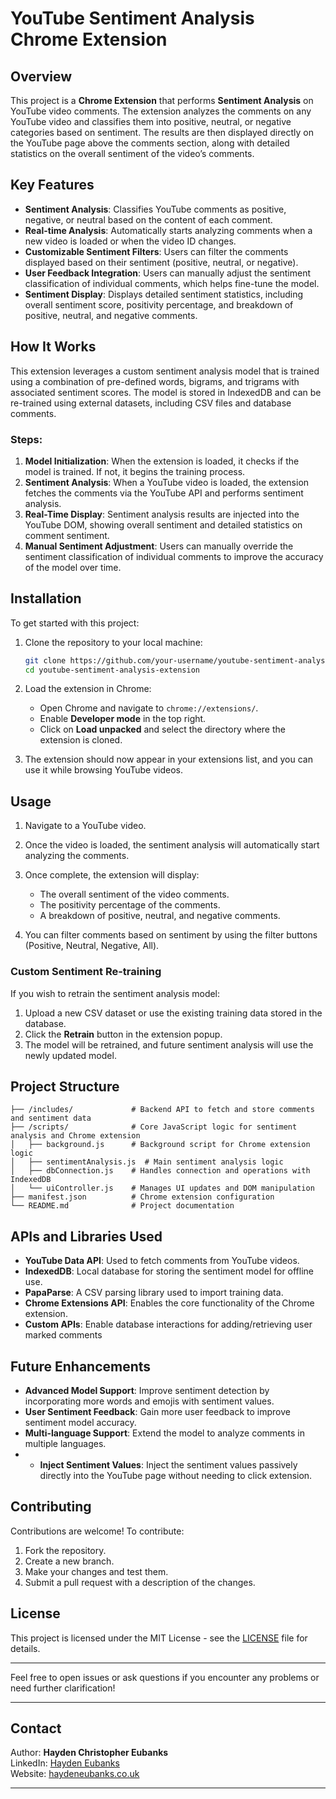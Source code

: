 # YouTube Sentiment Analysis Chrome Extension

## Overview

This project is a **Chrome Extension** that performs **Sentiment Analysis** on YouTube video comments. The extension analyzes the comments on any YouTube video and classifies them into positive, neutral, or negative categories based on sentiment. The results are then displayed directly on the YouTube page above the comments section, along with detailed statistics on the overall sentiment of the video’s comments.

## Key Features

- **Sentiment Analysis**: Classifies YouTube comments as positive, negative, or neutral based on the content of each comment.
- **Real-time Analysis**: Automatically starts analyzing comments when a new video is loaded or when the video ID changes.
- **Customizable Sentiment Filters**: Users can filter the comments displayed based on their sentiment (positive, neutral, or negative).
- **User Feedback Integration**: Users can manually adjust the sentiment classification of individual comments, which helps fine-tune the model.
- **Sentiment Display**: Displays detailed sentiment statistics, including overall sentiment score, positivity percentage, and breakdown of positive, neutral, and negative comments.

## How It Works

This extension leverages a custom sentiment analysis model that is trained using a combination of pre-defined words, bigrams, and trigrams with associated sentiment scores. The model is stored in IndexedDB and can be re-trained using external datasets, including CSV files and database comments.

### Steps:
1. **Model Initialization**: When the extension is loaded, it checks if the model is trained. If not, it begins the training process.
2. **Sentiment Analysis**: When a YouTube video is loaded, the extension fetches the comments via the YouTube API and performs sentiment analysis.
3. **Real-Time Display**: Sentiment analysis results are injected into the YouTube DOM, showing overall sentiment and detailed statistics on comment sentiment.
4. **Manual Sentiment Adjustment**: Users can manually override the sentiment classification of individual comments to improve the accuracy of the model over time.

## Installation

To get started with this project:

1. Clone the repository to your local machine:

    ```bash
    git clone https://github.com/your-username/youtube-sentiment-analysis-extension.git
    cd youtube-sentiment-analysis-extension
    ```

2. Load the extension in Chrome:
    - Open Chrome and navigate to `chrome://extensions/`.
    - Enable **Developer mode** in the top right.
    - Click on **Load unpacked** and select the directory where the extension is cloned.

3. The extension should now appear in your extensions list, and you can use it while browsing YouTube videos.

## Usage

1. Navigate to a YouTube video.
2. Once the video is loaded, the sentiment analysis will automatically start analyzing the comments.
3. Once complete, the extension will display:
    - The overall sentiment of the video comments.
    - The positivity percentage of the comments.
    - A breakdown of positive, neutral, and negative comments.

4. You can filter comments based on sentiment by using the filter buttons (Positive, Neutral, Negative, All).

### Custom Sentiment Re-training
If you wish to retrain the sentiment analysis model:

1. Upload a new CSV dataset or use the existing training data stored in the database.
2. Click the **Retrain** button in the extension popup.
3. The model will be retrained, and future sentiment analysis will use the newly updated model.

## Project Structure
```
├── /includes/             # Backend API to fetch and store comments and sentiment data
├── /scripts/              # Core JavaScript logic for sentiment analysis and Chrome extension
│   ├── background.js      # Background script for Chrome extension logic
│   ├── sentimentAnalysis.js  # Main sentiment analysis logic
│   ├── dbConnection.js    # Handles connection and operations with IndexedDB
│   └── uiController.js    # Manages UI updates and DOM manipulation
├── manifest.json          # Chrome extension configuration
└── README.md              # Project documentation
```


## APIs and Libraries Used

- **YouTube Data API**: Used to fetch comments from YouTube videos.
- **IndexedDB**: Local database for storing the sentiment model for offline use.
- **PapaParse**: A CSV parsing library used to import training data.
- **Chrome Extensions API**: Enables the core functionality of the Chrome extension.
- **Custom APIs**: Enable database interactions for adding/retrieving user marked comments

## Future Enhancements

- **Advanced Model Support**: Improve sentiment detection by incorporating more words and emojis with sentiment values.
- **User Sentiment Feedback**: Gain more user feedback to improve sentiment model accuracy.
- **Multi-language Support**: Extend the model to analyze comments in multiple languages.
- - **Inject Sentiment Values**: Inject the sentiment values passively directly into the YouTube page without needing to click extension.

## Contributing

Contributions are welcome! To contribute:

1. Fork the repository.
2. Create a new branch.
3. Make your changes and test them.
4. Submit a pull request with a description of the changes.

## License

This project is licensed under the MIT License - see the [LICENSE](LICENSE) file for details.

---

Feel free to open issues or ask questions if you encounter any problems or need further clarification!

---

## Contact

Author: **Hayden Christopher Eubanks**  
LinkedIn: [Hayden Eubanks](https://www.linkedin.com/in/hayden-eubanks-794265280)  
Website: [haydeneubanks.co.uk](https://haydeneubanks.co.uk)

---